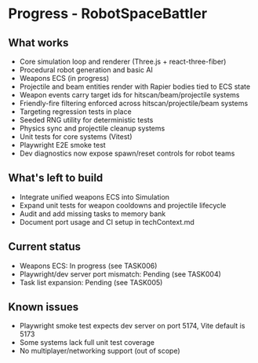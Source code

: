 # Progress - RobotSpaceBattler

## What works

- Core simulation loop and renderer (Three.js + react-three-fiber)
- Procedural robot generation and basic AI
- Weapons ECS (in progress)
- Projectile and beam entities render with Rapier bodies tied to ECS state
- Weapon events carry target ids for hitscan/beam/projectile systems
- Friendly-fire filtering enforced across hitscan/projectile/beam systems
- Targeting regression tests in place
- Seeded RNG utility for deterministic tests
- Physics sync and projectile cleanup systems
- Unit tests for core systems (Vitest)
- Playwright E2E smoke test
- Dev diagnostics now expose spawn/reset controls for robot teams

## What's left to build

- Integrate unified weapons ECS into Simulation
- Expand unit tests for weapon cooldowns and projectile lifecycle
- Audit and add missing tasks to memory bank
- Document port usage and CI setup in techContext.md

## Current status

- Weapons ECS: In progress (see TASK006)
- Playwright/dev server port mismatch: Pending (see TASK004)
- Task list expansion: Pending (see TASK005)

## Known issues

- Playwright smoke test expects dev server on port 5174, Vite default is 5173
- Some systems lack full unit test coverage
- No multiplayer/networking support (out of scope)

